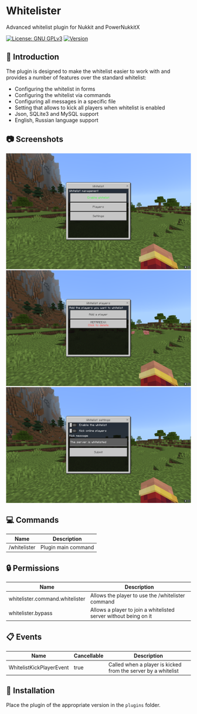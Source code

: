 # Whitelister
Advanced whitelist plugin for Nukkit and PowerNukkitX

[![License: GNU GPLv3](https://img.shields.io/badge/License-%20%20GNU%20GPLv3%20-yellow)](LICENSE)
[![Version](https://img.shields.io/badge/Version-1.4.0-brightgreen)](https://github.com/MEFRREEX/Whitelister/releases/tag/1.4.0)

## 🤔 Introduction

The plugin is designed to make the whitelist easier to work with and provides a number of features over the standard whitelist:
- Configuring the whitelist in forms
- Configuring the whitelist via commands
- Configuring all messages in a specific file
- Setting that allows to kick all players when whitelist is enabled
- Json, SQLite3 and MySQL support
- English, Russian language support

## 📷 Screenshots
![preview_main.png](.github/preview_main.png)
![preview_players.png](.github/preview_players.png)
![preview_settings.png](.github/preview_settings.png)

## 💻 Commands
| Name           | Description         |
|----------------|---------------------|
| /whitelister   | Plugin main command |

## 🔒 Permissions
| Name                            | Description                                                      |
|---------------------------------|------------------------------------------------------------------|
| whitelister.command.whitelister | Allows the player to use the /whitelister command                |
| whitelister.bypass              | Allows a player to join a whitelisted server without being on it |

## 📋 Events
| Name                        | Cancellable | Description                                                    |
|-----------------------------|-------------|----------------------------------------------------------------|
| WhitelistKickPlayerEvent    | true        | Called when a player is kicked from the server by a whitelist  |

## 🔌 Installation
Place the plugin of the appropriate version in the `plugins` folder.